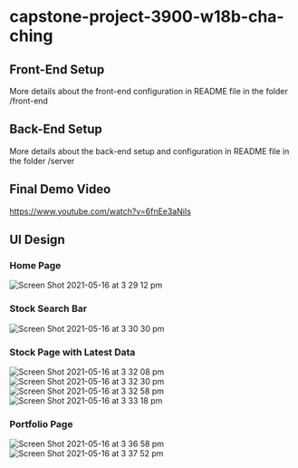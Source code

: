 # capstone-project-3900-w18b-cha-ching

## Front-End Setup

More details about the front-end configuration in README file in the folder /front-end

## Back-End Setup

More details about the back-end setup and configuration in README file in the folder /server

## Final Demo Video
https://www.youtube.com/watch?v=6fnEe3aNiIs

## UI Design

### Home Page
![Screen Shot 2021-05-16 at 3 29 12 pm](https://user-images.githubusercontent.com/47747204/118387238-b2ee2800-b660-11eb-958f-6180c95ef48f.png)

### Stock Search Bar
![Screen Shot 2021-05-16 at 3 30 30 pm](https://user-images.githubusercontent.com/47747204/118387529-4d02a000-b662-11eb-9c51-55036336e6e7.png)

### Stock Page with Latest Data
![Screen Shot 2021-05-16 at 3 32 08 pm](https://user-images.githubusercontent.com/47747204/118387566-7cb1a800-b662-11eb-80ab-de508a1036fb.png)
![Screen Shot 2021-05-16 at 3 32 30 pm](https://user-images.githubusercontent.com/47747204/118387584-8e934b00-b662-11eb-945a-741accb8f883.png)
![Screen Shot 2021-05-16 at 3 32 58 pm](https://user-images.githubusercontent.com/47747204/118387599-9c48d080-b662-11eb-8eaa-1f040f0fe24d.png)
![Screen Shot 2021-05-16 at 3 33 18 pm](https://user-images.githubusercontent.com/47747204/118387610-a965bf80-b662-11eb-95c7-d8ba7329788c.png)

### Portfolio Page
![Screen Shot 2021-05-16 at 3 36 58 pm](https://user-images.githubusercontent.com/47747204/118387622-bc788f80-b662-11eb-84bc-f346a21a1472.png)
![Screen Shot 2021-05-16 at 3 37 52 pm](https://user-images.githubusercontent.com/47747204/118387623-c00c1680-b662-11eb-9721-a8efee322588.png)
